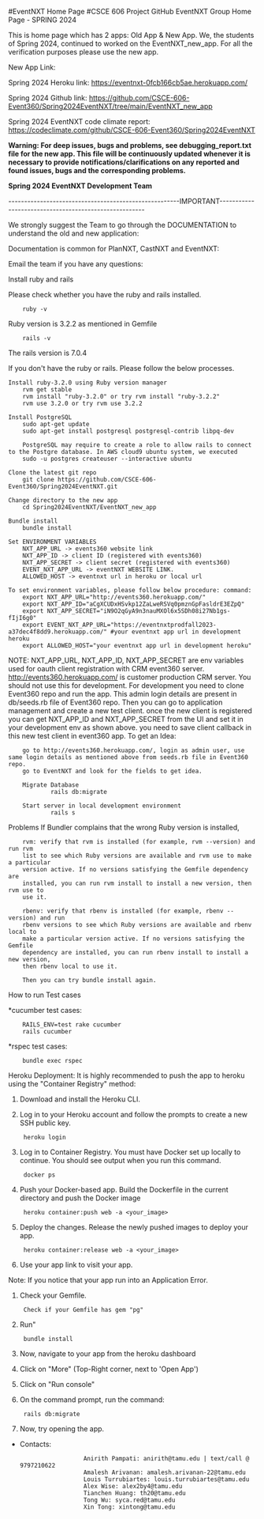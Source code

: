 #EventNXT Home Page
#CSCE 606 Project GitHub EventNXT Group Home Page - SPRING 2024

This is home page which has 2 apps: Old App & New App.
We, the students of Spring 2024, continued to worked on the EventNXT_new_app. For all the verification purposes please use the new app.

New App Link:

Spring 2024 Heroku link: https://eventnxt-0fcb166cb5ae.herokuapp.com/

Spring 2024 Github link: https://github.com/CSCE-606-Event360/Spring2024EventNXT/tree/main/EventNXT_new_app

Spring 2024 EventNXT code climate report: https://codeclimate.com/github/CSCE-606-Event360/Spring2024EventNXT

**Warning: For deep issues, bugs and problems, see debugging_report.txt file for the new app. This file will be continuously updated
whenever it is necessary to provide notifications/clarifications on any reported and found issues, bugs and the corresponding problems.**


**Spring 2024 EventNXT Development Team**


------------------------------------------------------IMPORTANT------------------------------------------------------

We strongly suggest the Team to go through the DOCUMENTATION to understand the old and new application:

Documentation is common for PlanNXT, CastNXT and EventNXT:

Email the team if you have any questions:

Install ruby and rails

Please check whether you have the ruby and rails installed.

        ruby -v

Ruby version is 3.2.2 as mentioned in Gemfile

        rails -v

The rails version is 7.0.4

If you don't have the ruby or rails. Please follow the below processes.

    Install ruby-3.2.0 using Ruby version manager
        rvm get stable
        rvm install "ruby-3.2.0" or try rvm install "ruby-3.2.2"
        rvm use 3.2.0 or try rvm use 3.2.2

    Install PostgreSQL
        sudo apt-get update
        sudo apt-get install postgresql postgresql-contrib libpq-dev
        
        PostgreSQL may require to create a role to allow rails to connect to the Postgre database. In AWS cloud9 ubuntu system, we executed 
        sudo -u postgres createuser --interactive ubuntu

    Clone the latest git repo
        git clone https://github.com/CSCE-606-Event360/Spring2024EventNXT.git

    Change directory to the new app
        cd Spring2024EventNXT/EventNXT_new_app

    Bundle install
        bundle install

    Set ENVIRONMENT VARIABLES
        NXT_APP_URL -> events360 website link
        NXT_APP_ID -> client ID (registered with events360)
        NXT_APP_SECRET -> client secret (registered with events360)
        EVENT_NXT_APP_URL -> eventNXT WEBSITE LINK.
        ALLOWED_HOST -> eventnxt url in heroku or local url

    To set environment variables, please follow below procedure: command:
        export NXT_APP_URL="http://events360.herokuapp.com/"
        export NXT_APP_ID="aCgXCUDxHSvkp12ZaLweRSVq0pmznGpFasldrE3EZpQ"
        export NXT_APP_SECRET="iN9O2qGyA9n3nauMXOl6x5SDh08i27Nb1gs-fIjI6g0"
        export EVENT_NXT_APP_URL="https://eventnxtprodfall2023-a37dec4f8dd9.herokuapp.com/" #your eventnxt app url in development heroku
        export ALLOWED_HOST="your eventnxt app url in development heroku"

NOTE: NXT_APP_URL, NXT_APP_ID, NXT_APP_SECRET are env variables used for oauth client registration with CRM event360 server. http://events360.herokuapp.com/ is customer production CRM server. You should not use this for development. For development you need to clone Event360 repo and run the app. This admin login details are present in db/seeds.rb file of Event360 repo. Then you can go to application management and create a new test client. once the new client is registered you can get NXT_APP_ID and NXT_APP_SECRET from the UI and set it in your development env as shown above. you need to save client callback in this new test client in event360 app. To get an Idea:

        go to http://events360.herokuapp.com/, login as admin user, use same login details as mentioned above from seeds.rb file in Event360 repo.
        go to EventNXT and look for the fields to get idea.
        
        Migrate Database
                rails db:migrate
        
        Start server in local development environment
                rails s

Problems
If Bundler complains that the wrong Ruby version is installed,
    
        rvm: verify that rvm is installed (for example, rvm --version) and run rvm         
        list to see which Ruby versions are available and rvm use to make a particular     
        version active. If no versions satisfying the Gemfile dependency are               
        installed, you can run rvm install to install a new version, then rvm use to       
        use it.
        
        rbenv: verify that rbenv is installed (for example, rbenv --version) and run       
        rbenv versions to see which Ruby versions are available and rbenv local to         
        make a particular version active. If no versions satisfying the Gemfile            
        dependency are installed, you can run rbenv install to install a new version,      
        then rbenv local to use it.
        
        Then you can try bundle install again.

How to run Test cases

*cucumber test cases:

        RAILS_ENV=test rake cucumber
        rails cucumber

*rspec test cases:
        
        bundle exec rspec

Heroku Deployment:
It is highly recommended to push the app to heroku using the "Container Registry" method:

1. Download and install the Heroku CLI.

2. Log in to your Heroku account and follow the prompts to create a new SSH public key.

        heroku login

4. Log in to Container Registry. You must have Docker set up locally to continue. You should see output when you run this command.

        docker ps

5. Push your Docker-based app. Build the Dockerfile in the current directory and push the Docker image

        heroku container:push web -a <your_image>

6. Deploy the changes. Release the newly pushed images to deploy your app.

        heroku container:release web -a <your_image> 
   
7. Use your app link to visit your app.

Note: If you notice that your app run into an Application Error.

1. Check your Gemfile.

        Check if your Gemfile has gem "pg"

2. Run"

        bundle install

4. Now, navigate to your app from the heroku dashboard

5. Click on "More" (Top-Right corner, next to 'Open App')

6. Click on "Run console"

7. On the command prompt, run the command:

        rails db:migrate

8. Now, try opening the app.

- Contacts:
                
                        Anirith Pampati: anirith@tamu.edu | text/call @ 9797210622
                        Amalesh Arivanan: amalesh.arivanan-22@tamu.edu
                        Louis Turrubiartes: louis.turrubiartes@tamu.edu
                        Alex Wise: alex2by4@tamu.edu
                        Tianchen Huang: th20@tamu.edu
                        Tong Wu: syca.red@tamu.edu
                        Xin Tong: xintong@tamu.edu
  
